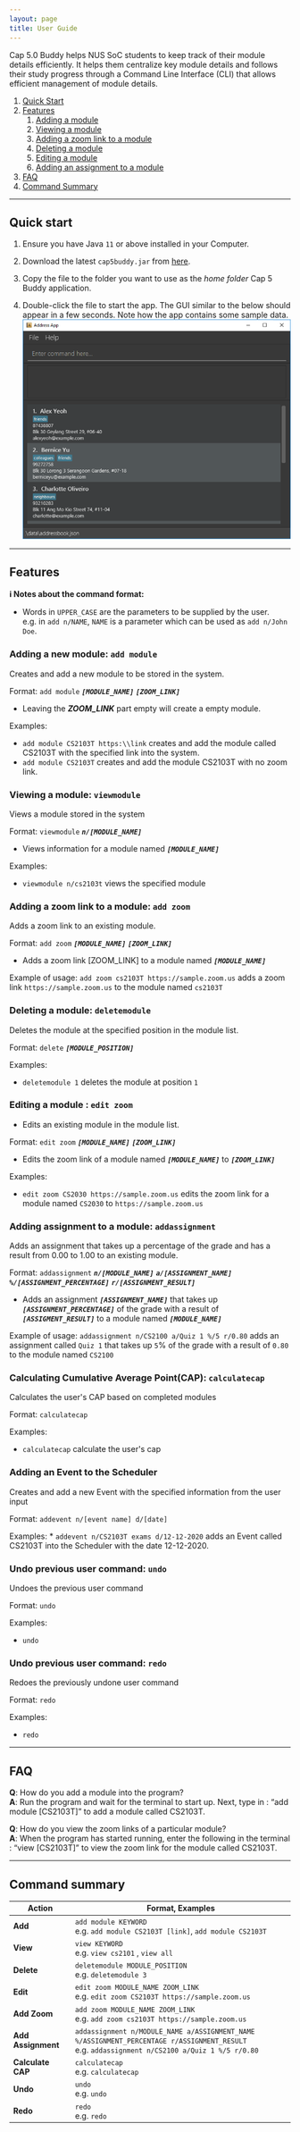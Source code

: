 ```yaml
---
layout: page
title: User Guide
---
```


Cap 5.0 Buddy helps NUS SoC students to keep track of their module details efficiently. It helps them centralize key module details and follows their study progress through a Command Line Interface (CLI) that allows efficient management of module details.

1. [Quick Start](#quick-start)
2. [Features](#features)
   1. [Adding a module](#adding-a-new-module-add-module)
   2. [Viewing a module](#viewing-a-module-view)
   3. [Adding a zoom link to a module](#adding-a-zoom-link-to-a-module-add-zoom)
   4. [Deleting a module](#deleting-a-module-delete)
   5. [Editing a module](#editing-a-module--edit-zoom)
   6. [Adding an assignment to a module](#adding-assignment-to-a-module-addassignment)
3. [FAQ](#faq)
4. [Command Summary](#command-summary)

--------------------------------------------------------------------------------------------------------------------

## Quick start

1. Ensure you have Java `11` or above installed in your Computer.

1. Download the latest `cap5buddy.jar` from [here](https://github.com/AY2021S1-CS2103T-F12-3/tp/releases).

1. Copy the file to the folder you want to use as the _home folder_ Cap 5 Buddy application.

1. Double-click the file to start the app. The GUI similar to the below should appear in a few seconds. Note how the app contains some sample data.<br>
   ![Ui](images/OriginalImages/Ui.png)

--------------------------------------------------------------------------------------------------------------------

## Features

<div markdown="block" class="alert alert-info">

**:information_source: Notes about the command format:**<br>

* Words in `UPPER_CASE` are the parameters to be supplied by the user.<br>
  e.g. in `add n/NAME`, `NAME` is a parameter which can be used as `add n/John Doe`.


</div>

### Adding a new module: `add module`

Creates and add a new module to be stored in the system.

  Format: `add module` **_`[MODULE_NAME]`_** **_`[ZOOM_LINK]`_**

   * Leaving the **_ZOOM_LINK_** part empty will create a empty module.

   Examples:
   * `add module CS2103T https:\\link` creates and add the module called CS2103T
   with the specified link into the system.
   * `add module CS2103T` creates and add the module CS2103T with no zoom link.

### Viewing a module: `viewmodule`

Views a module stored in the system

 Format: `viewmodule` **_`n/[MODULE_NAME]`_**

  * Views information for a module named **_`[MODULE_NAME]`_**

  Examples:
   * `viewmodule n/cs2103t` views the specified module


### Adding a zoom link to a module: `add zoom`

  Adds a zoom link to an existing module.

  Format: `add zoom` **_`[MODULE_NAME]`_** **_`[ZOOM_LINK]`_**

  * Adds a zoom link [ZOOM_LINK] to a module named **_`[MODULE_NAME]`_**

  Example of usage:
  `add zoom cs2103T https://sample.zoom.us` adds a zoom link `https://sample.zoom.us` to the module named `cs2103T`


### Deleting a module: `deletemodule`

Deletes the module at the specified position in the module list.

 Format: `delete` **_`[MODULE_POSITION]`_**

  Examples:
  * `deletemodule 1` deletes the module at position `1`


### Editing a module : `edit zoom`

* Edits an existing module in the module list.

Format: `edit zoom` **_`[MODULE_NAME]`_** **_`[ZOOM_LINK]`_**

* Edits the zoom link of a module named **_`[MODULE_NAME]`_** to **_`[ZOOM_LINK]`_**

Examples:
* `edit zoom CS2030 https://sample.zoom.us` edits the zoom link for a module named `CS2030`
  to `https://sample.zoom.us`
 
### Adding assignment to a module: `addassignment`

  Adds an assignment that takes up a percentage of the grade and has a result from 0.00 to 1.00 to an existing module.

  Format: `addassignment` **_`n/[MODULE_NAME]`_** **_`a/[ASSIGNMENT_NAME]`_**
  **_`%/[ASSIGNMENT_PERCENTAGE]`_** **_`r/[ASSIGNMENT_RESULT]`_**

  * Adds an assignment **_`[ASSIGNMENT_NAME]`_** that takes up **_`[ASSIGNMENT_PERCENTAGE]`_**
  of the grade with a result of **_`[ASSIGMENT_RESULT]`_** to a module named **_`[MODULE_NAME]`_**

  Example of usage:
  `addassignment n/CS2100 a/Quiz 1 %/5 r/0.80` adds an assignment called `Quiz 1` that takes up `5`% of the
  grade with a result of `0.80` to the module named `CS2100`


### Calculating Cumulative Average Point(CAP): `calculatecap`

Calculates the user's CAP based on completed modules

 Format: `calculatecap`

  Examples:
  * `calculatecap` calculate the user's cap
  
### Adding an Event to the Scheduler

Creates and add a new Event with the specified information from the user input

  Format: `addevent n/[event name] d/[date]`
  
   Examples:
    * `addevent n/CS2103T exams d/12-12-2020` adds an Event called CS2103T into the Scheduler with the date 12-12-2020.

### Undo previous user command: `undo`

Undoes the previous user command

 Format: `undo`

  Examples:
  * `undo`

### Undo previous user command: `redo`

Redoes the previously undone user command

 Format: `redo`

  Examples:
  * `redo`
--------------------------------------------------------------------------------------------------------------------

## FAQ

**Q**: How do you add a module into the program?<br>
**A**: Run the program and wait for the terminal to start up. Next, type in : “add module [CS2103T]” to add a module called CS2103T.

**Q**: How do you view the zoom links of a particular module?<br>
**A**: When the program has started running, enter the following in the terminal : “view [CS2103T]” to view the zoom link for the module called CS2103T.

--------------------------------------------------------------------------------------------------------------------

## Command summary

Action | Format, Examples
--------|------------------
**Add** | `add module KEYWORD`<br> e.g. `add module CS2103T [link]`, `add module CS2103T`
**View** | `view KEYWORD `<br> e.g. `view cs2101` , `view all`
**Delete** | `deletemodule MODULE_POSITION `<br> e.g. `deletemodule 3`
**Edit** | `edit zoom MODULE_NAME ZOOM_LINK`<br> e.g. `edit zoom CS2103T https://sample.zoom.us`
**Add Zoom** | `add zoom MODULE_NAME ZOOM_LINK` <br> e.g. `add zoom cs2103T https://sample.zoom.us`
**Add Assignment** | `addassignment n/MODULE_NAME a/ASSIGNMENT_NAME %/ASSIGNMENT_PERCENTAGE r/ASSIGNMENT_RESULT` <br> e.g. `addassignment n/CS2100 a/Quiz 1 %/5 r/0.80`
**Calculate CAP** | `calculatecap` <br> e.g. `calculatecap`
**Undo** | `undo` <br> e.g. `undo`
**Redo** | `redo` <br> e.g. `redo`
